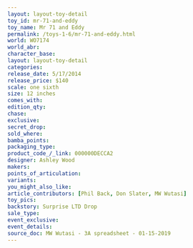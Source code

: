 ```yaml
---
layout: layout-toy-detail 
toy_id: mr-71-and-eddy
toy_name: Mr 71 and Eddy
permalink: /toys-1-6/mr-71-and-eddy.html
world: WO7174
world_abr: 
character_base: 
layout: layout-toy-detail
categories: 
release_date: 5/17/2014
release_price: $140 
scale: one sixth
size: 12 inches
comes_with: 
edition_qty: 
chase: 
exclusive: 
secret_drop: 
sold_where: 
bamba_points: 
packaging_type: 
product_code_/_link: 000000DECCA2
designer: Ashley Wood
makers: 
points_of_articulation: 
variants: 
you_might_also_like: 
article_contributors: [Phil Back, Don Slater, MW Wutasi]
toy_pics: 
backstory: Surprise LTD Drop
sale_type: 
event_exclusive: 
event_details: 
source_doc: MW Wutasi - 3A spreadsheet - 01-15-2019
---
```


